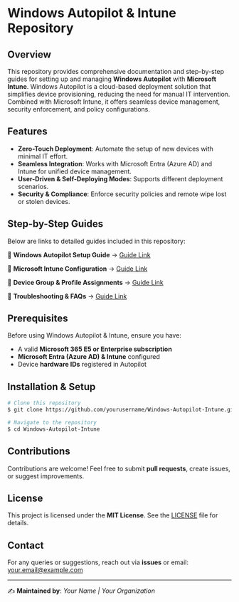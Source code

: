 # Windows Autopilot & Intune Repository
## Overview
This repository provides comprehensive documentation and step-by-step guides for setting up and managing **Windows Autopilot** with **Microsoft Intune**. Windows Autopilot is a cloud-based deployment solution that simplifies device provisioning, reducing the need for manual IT intervention. Combined with Microsoft Intune, it offers seamless device management, security enforcement, and policy configurations.

## Features
- **Zero-Touch Deployment**: Automate the setup of new devices with minimal IT effort.
- **Seamless Integration**: Works with Microsoft Entra (Azure AD) and Intune for unified device management.
- **User-Driven & Self-Deploying Modes**: Supports different deployment scenarios.
- **Security & Compliance**: Enforce security policies and remote wipe lost or stolen devices.

## Step-by-Step Guides
Below are links to detailed guides included in this repository:

📌 **Windows Autopilot Setup Guide** → [Guide Link](./Windows-Autopilot-Intune/Autopilotdocuments.pdf)

📌 **Microsoft Intune Configuration** → [Guide Link](./docs/Intune_Configuration.md)

📌 **Device Group & Profile Assignments** → [Guide Link](./docs/Device_Group_Profiles.md)

📌 **Troubleshooting & FAQs** → [Guide Link](./docs/Troubleshooting_FAQ.md)

## Prerequisites
Before using Windows Autopilot & Intune, ensure you have:
- A valid **Microsoft 365 E5 or Enterprise subscription**
- **Microsoft Entra (Azure AD) & Intune** configured
- Device **hardware IDs** registered in Autopilot

## Installation & Setup
```sh
# Clone this repository
$ git clone https://github.com/yourusername/Windows-Autopilot-Intune.git

# Navigate to the repository
$ cd Windows-Autopilot-Intune
```

## Contributions
Contributions are welcome! Feel free to submit **pull requests**, create issues, or suggest improvements.

## License
This project is licensed under the **MIT License**. See the [LICENSE](./LICENSE) file for details.

## Contact
For any queries or suggestions, reach out via **issues** or email: [your.email@example.com](mailto:your.email@example.com)

---
✍ **Maintained by**: *Your Name | Your Organization*
